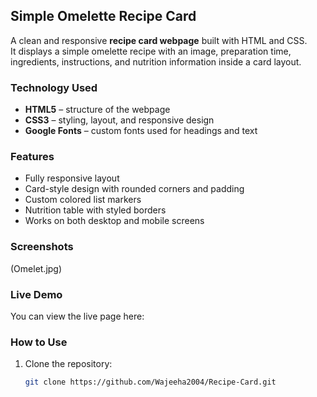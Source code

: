 ## Simple Omelette Recipe Card

A clean and responsive **recipe card webpage** built with HTML and CSS.  
It displays a simple omelette recipe with an image, preparation time, ingredients, instructions, and nutrition information inside a card layout.

### Technology Used

- **HTML5** – structure of the webpage  
- **CSS3** – styling, layout, and responsive design  
- **Google Fonts** – custom fonts used for headings and text  

### Features

- Fully responsive layout
- Card-style design with rounded corners and padding
- Custom colored list markers
- Nutrition table with styled borders
- Works on both desktop and mobile screens

### Screenshots

(Omelet.jpg)

### Live Demo

You can view the live page here:  




### How to Use

1. Clone the repository:  
   ```bash
   git clone https://github.com/Wajeeha2004/Recipe-Card.git
